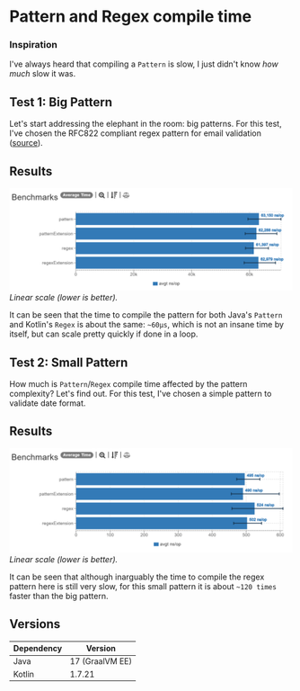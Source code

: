 # Pattern and Regex compile time

### Inspiration

I've always heard that compiling a `Pattern` is slow, I just didn't know _how much_ slow it was.

## Test 1: Big Pattern

Let's start addressing the elephant in the room: big patterns. For this test, I've chosen the RFC822 compliant regex pattern for email validation ([source](https://stackoverflow.com/a/13013056/9134906)).

## Results

![linear table](img/big_pattern_linear_table.png)
_Linear scale (lower is better)._

It can be seen that the time to compile the pattern for both Java's `Pattern` and Kotlin's `Regex` is about the same: `~60μs`, which is not an insane time by itself, but can scale pretty quickly if done in a loop.

## Test 2: Small Pattern

How much is `Pattern`/`Regex` compile time affected by the pattern complexity? Let's find out. For this test, I've chosen a simple pattern to validate date format.

## Results

![linear table](img/small_pattern_linear_table.png)
_Linear scale (lower is better)._

It can be seen that although inarguably the time to compile the regex pattern here is still very slow, for this small pattern it is about `~120 times` faster than the big pattern.

## Versions

| Dependency | Version         |
|------------|-----------------|
| Java       | 17 (GraalVM EE) |
| Kotlin     | 1.7.21          |
